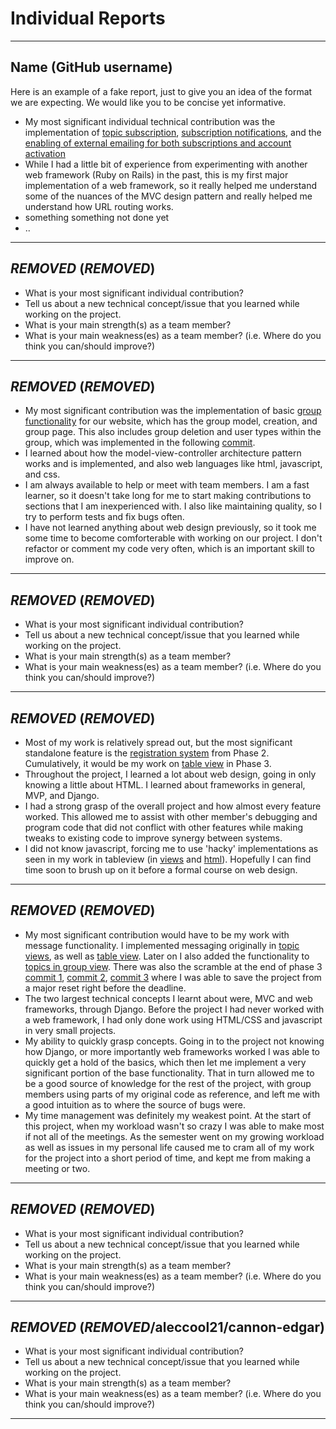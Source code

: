 # Individual Reports

-----

## Name (GitHub username)

Here is an example of a fake report, just to give you an idea of the format we are expecting.
We would like you to be concise yet informative.

 * My most significant individual technical contribution was the implementation of [topic subscription](https://github.com/csc301-fall2014/Proj-Evening-Team8-repo/commit/a39d8a641226ecc3f58309e94ddda519b0b412da), [subscription notifications](https://github.com/csc301-fall2014/Proj-Evening-Team8-repo/commit/768e64f1618e2cc04529aaed01cbbca1e6c2ccac), and the [enabling of external emailing for both subscriptions and account activation](https://github.com/csc301-fall2014/Proj-Evening-Team8-repo/commit/e7d26d0e1557ac3c05afe744b258f5f0b8a1c3d7)
 * While I had a little bit of experience from experimenting with another web framework (Ruby on Rails) in the past, this is my first major implementation of a web framework, so it really helped me understand some of the nuances of the MVC design pattern and really helped me understand how URL routing works.
 * something something not done yet
 * ..

----

## ***REMOVED*** (***REMOVED***)

 * What is your most significant individual contribution?
 * Tell us about a new technical concept/issue that you learned while working on the project.
 * What is your main strength(s) as a team member?
 * What is your main weakness(es) as a team member? (i.e. Where do you think you can/should improve?)

----

## ***REMOVED*** (***REMOVED***)

 * My most significant contribution was the implementation of basic [group functionality]( https://github.com/csc301-fall2014/Proj-Evening-Team8-repo/commit/4cb91e70930d0c8860c136188c83617cc6c87661) for our website, which has the group model, creation, and group page. This also includes group deletion and user types within the group, which was implemented in the following [commit](https://github.com/csc301-fall2014/Proj-Evening-Team8-repo/commit/2607beb28b77933f3977498d8badb64fb4f8c8d7).
 * I learned about how the model-view-controller architecture pattern works and is implemented, and also web languages like html, javascript, and css.
 * I am always available to help or meet with team members. I am a fast learner, so it doesn't take long for me to start making contributions to sections that I am inexperienced with. I also like maintaining quality, so I try to perform tests and fix bugs often.
 * I have not learned anything about web design previously, so it took me some time to become comforterable with working on our project. I don't refactor or comment my code very often, which is an important skill to improve on.

----

## ***REMOVED*** (***REMOVED***)

 * What is your most significant individual contribution?
 * Tell us about a new technical concept/issue that you learned while working on the project.
 * What is your main strength(s) as a team member?
 * What is your main weakness(es) as a team member? (i.e. Where do you think you can/should improve?)

----

## ***REMOVED*** (***REMOVED***)

 * Most of my work is relatively spread out, but the most significant standalone feature is the [registration system](https://github.com/csc301-fall2014/Proj-Evening-Team8-repo/tree/registration20) from Phase 2. Cumulatively, it would be my work on [table view](https://github.com/csc301-fall2014/Proj-Evening-Team8-repo/tree/tagsintables59) in Phase 3.
 * Throughout the project, I learned a lot about web design, going in only knowing a little about HTML. I learned about frameworks in general, MVP, and Django.
 * I had a strong grasp of the overall project and how almost every feature worked. This allowed me to assist with other member's debugging and program code that did not conflict with other features while making tweaks to existing code to improve synergy between systems.
 * I did not know javascript, forcing me to use 'hacky' implementations as seen in my work in tableview (in [views](https://github.com/csc301-fall2014/Proj-Evening-Team8-repo/blob/tagsintables59/messageboard/mainsite/views.py) and [html](https://github.com/csc301-fall2014/Proj-Evening-Team8-repo/blob/tagsintables59/messageboard/mainsite/templates/tableview.html)). Hopefully I can find time soon to brush up on it before a formal course on web design.

----

## ***REMOVED*** (***REMOVED***)

 * My most significant contribution would have to be my work with message functionality. I implemented messaging originally in [topic views](https://github.com/csc301-fall2014/Proj-Evening-Team8-repo/commits/messagetopic8), as well as [table view](https://github.com/csc301-fall2014/Proj-Evening-Team8-repo/commits/tableviewmessaging55). Later on I also added the functionality to [topics in group view](https://github.com/csc301-fall2014/Proj-Evening-Team8-repo/commits/groupmessagesfix70). There was also the scramble at the end of phase 3 [commit 1](https://github.com/csc301-fall2014/Proj-Evening-Team8-repo/commit/fb71e50ff977583a65c320f46b57c60e73fdebfc), [commit 2](https://github.com/csc301-fall2014/Proj-Evening-Team8-repo/commit/8d1f243e14d5b1019f516806fb2182c422843996), [commit 3](https://github.com/csc301-fall2014/Proj-Evening-Team8-repo/commit/6e6c7ff4f34e4aeb6d1aa1c5d52675d44334af77) where I was able to save the project from a major reset right before the deadline.
 * The two largest technical concepts I learnt about were, MVC and web frameworks, through Django. Before the project I had never worked with a web framework, I had only done work using HTML/CSS and javascript in very small projects.
 * My ability to quickly grasp concepts. Going in to the project not knowing how Django, or more importantly web frameworks worked I was able to quickly get a hold of the basics, which then let me implement a very significant portion of the base functionality. That in turn allowed me to be a good source of knowledge for the rest of the project, with group members using parts of my original code as reference, and left me with a good intuition as to where the source of bugs were.
 * My time management was definitely my weakest point. At the start of this project, when my workload wasn't so crazy I was able to make most if not all of the meetings. As the semester went on my growing workload as well as issues in my personal life caused me to cram all of my work for the project into a short period of time, and kept me from making a meeting or two.

----

## ***REMOVED*** (***REMOVED***)

 * What is your most significant individual contribution?
 * Tell us about a new technical concept/issue that you learned while working on the project.
 * What is your main strength(s) as a team member?
 * What is your main weakness(es) as a team member? (i.e. Where do you think you can/should improve?)

----

## ***REMOVED*** (***REMOVED***/aleccool21/cannon-edgar)

 * What is your most significant individual contribution?
 * Tell us about a new technical concept/issue that you learned while working on the project.
 * What is your main strength(s) as a team member?
 * What is your main weakness(es) as a team member? (i.e. Where do you think you can/should improve?)

----
